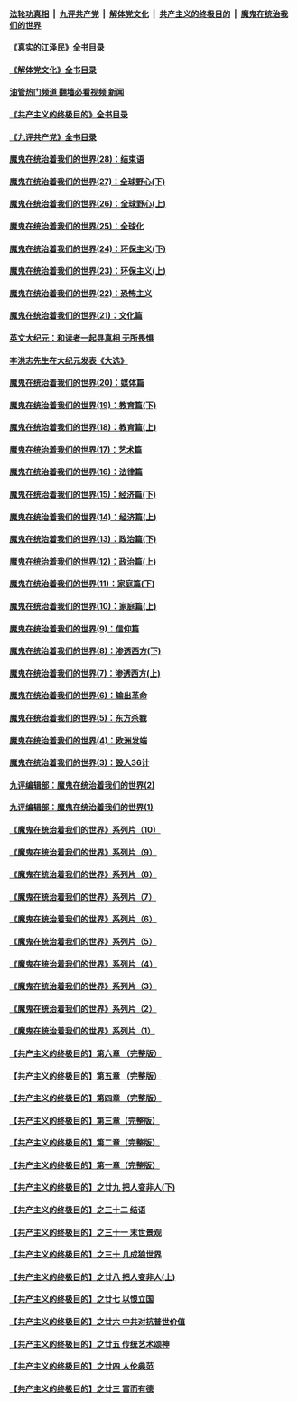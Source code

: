 ####  [法轮功真相](../../../../basic/blob/master/README.md?t=06040631) &nbsp;|&nbsp; [九评共产党](../../../../9ping.md/blob/master/README.md?t=06040631) &nbsp;|&nbsp; [解体党文化](../../../../jtdwh.md/blob/master/README.md?t=06040631)  &nbsp;|&nbsp; [共产主义的终极目的](../../../../gczydzjmd.md/blob/master/README.md?t=06040631) &nbsp;|&nbsp; [魔鬼在统治我们的世界](../../../../mgztzwmdsj.md/blob/master/README.md?t=06040631) 

#### [《真实的江泽民》全书目录](../pages/nsc422/n13721399.md?t=06040631) 

#### [《解体党文化》全书目录](../pages/nsc422/n13721157.md?t=06040631) 

#### [油管热门频道 翻墙必看视频 新闻](http://45.76.130.85:81/youtube.html?06040631)

#### [《共产主义的终极目的》全书目录](../pages/nsc422/n13721048.md?t=06040631) 

#### [《九评共产党》全书目录](../pages/nsc422/n13708085.md?t=06040631) 

#### [魔鬼在统治着我们的世界(28)：结束语](../pages/nsc422/n10936246.md?t=06040631) 

#### [魔鬼在统治着我们的世界(27)：全球野心(下)](../pages/nsc422/n10928319.md?t=06040631) 

#### [魔鬼在统治着我们的世界(26)：全球野心(上)](../pages/nsc422/n10900318.md?t=06040631) 

#### [魔鬼在统治着我们的世界(25)：全球化](../pages/nsc422/n10788205.md?t=06040631) 

#### [魔鬼在统治着我们的世界(24)：环保主义(下)](../pages/nsc422/n10695307.md?t=06040631) 

#### [魔鬼在统治着我们的世界(23)：环保主义(上)](../pages/nsc422/n10688613.md?t=06040631) 

#### [魔鬼在统治着我们的世界(22)：恐怖主义](../pages/nsc422/n10614727.md?t=06040631) 

#### [魔鬼在统治着我们的世界(21)：文化篇](../pages/nsc422/n10597706.md?t=06040631) 

#### [英文大纪元：和读者一起寻真相 无所畏惧](../pages/nsc422/n12542027.md?t=06040631) 

#### [李洪志先生在大纪元发表《大选》](../pages/nsc422/n12534746.md?t=06040631) 

#### [魔鬼在统治着我们的世界(20)：媒体篇](../pages/nsc422/n10586579.md?t=06040631) 

#### [魔鬼在统治着我们的世界(19)：教育篇(下)](../pages/nsc422/n10564808.md?t=06040631) 

#### [魔鬼在统治着我们的世界(18)：教育篇(上)](../pages/nsc422/n10526970.md?t=06040631) 

#### [魔鬼在统治着我们的世界(17)：艺术篇](../pages/nsc422/n10499093.md?t=06040631) 

#### [魔鬼在统治着我们的世界(16)：法律篇](../pages/nsc422/n10485969.md?t=06040631) 

#### [魔鬼在统治着我们的世界(15)：经济篇(下)](../pages/nsc422/n10469975.md?t=06040631) 

#### [魔鬼在统治着我们的世界(14)：经济篇(上)](../pages/nsc422/n10457370.md?t=06040631) 

#### [魔鬼在统治着我们的世界(13)：政治篇(下)](../pages/nsc422/n10448270.md?t=06040631) 

#### [魔鬼在统治着我们的世界(12)：政治篇(上)](../pages/nsc422/n10444576.md?t=06040631) 

#### [魔鬼在统治着我们的世界(11)：家庭篇(下)](../pages/nsc422/n10440961.md?t=06040631) 

#### [魔鬼在统治着我们的世界(10)：家庭篇(上)](../pages/nsc422/n10435448.md?t=06040631) 

#### [魔鬼在统治着我们的世界(9)：信仰篇](../pages/nsc422/n10432159.md?t=06040631) 

#### [魔鬼在统治着我们的世界(8)：渗透西方(下)](../pages/nsc422/n10429603.md?t=06040631) 

#### [魔鬼在统治着我们的世界(7)：渗透西方(上)](../pages/nsc422/n10426013.md?t=06040631) 

#### [魔鬼在统治着我们的世界(6)：输出革命](../pages/nsc422/n10421536.md?t=06040631) 

#### [魔鬼在统治着我们的世界(5)：东方杀戮](../pages/nsc422/n10417707.md?t=06040631) 

#### [魔鬼在统治着我们的世界(4)：欧洲发端](../pages/nsc422/n10414890.md?t=06040631) 

#### [魔鬼在统治着我们的世界(3)：毁人36计](../pages/nsc422/n10411583.md?t=06040631) 

#### [九评编辑部：魔鬼在统治着我们的世界(2)](../pages/nsc422/n10410036.md?t=06040631) 

#### [九评编辑部：魔鬼在统治着我们的世界(1)](../pages/nsc422/n10406825.md?t=06040631) 

#### [《魔鬼在统治着我们的世界》系列片（10）](../pages/nsc422/n12292670.md?t=06040631) 

#### [《魔鬼在统治着我们的世界》系列片（9）](../pages/nsc422/n12290859.md?t=06040631) 

#### [《魔鬼在统治着我们的世界》系列片（8）](../pages/nsc422/n12287445.md?t=06040631) 

#### [《魔鬼在统治着我们的世界》系列片（7）](../pages/nsc422/n12283425.md?t=06040631) 

#### [《魔鬼在统治着我们的世界》系列片（6）](../pages/nsc422/n12282314.md?t=06040631) 

#### [《魔鬼在统治着我们的世界》系列片（5）](../pages/nsc422/n12281419.md?t=06040631) 

#### [《魔鬼在统治着我们的世界》系列片（4）](../pages/nsc422/n12274024.md?t=06040631) 

#### [《魔鬼在统治着我们的世界》系列片（3）](../pages/nsc422/n12271322.md?t=06040631) 

#### [《魔鬼在统治着我们的世界》系列片（2）](../pages/nsc422/n12269049.md?t=06040631) 

#### [《魔鬼在统治着我们的世界》系列片（1）](../pages/nsc422/n12267575.md?t=06040631) 

#### [【共产主义的终极目的】第六章 （完整版）](../pages/nsc422/n11428913.md?t=06040631) 

#### [【共产主义的终极目的】第五章 （完整版）](../pages/nsc422/n11428912.md?t=06040631) 

#### [【共产主义的终极目的】第四章 （完整版）](../pages/nsc422/n11428907.md?t=06040631) 

#### [【共产主义的终极目的】第三章（完整版）](../pages/nsc422/n11428848.md?t=06040631) 

#### [【共产主义的终极目的】第二章（完整版）](../pages/nsc422/n11428831.md?t=06040631) 

#### [【共产主义的终极目的】第一章（完整版）](../pages/nsc422/n11417651.md?t=06040631) 

#### [【共产主义的终极目的】之廿九 把人变非人(下)](../pages/nsc422/n11344140.md?t=06040631) 

#### [【共产主义的终极目的】之三十二 结语](../pages/nsc422/n11360535.md?t=06040631) 

#### [【共产主义的终极目的】之三十一 末世景观](../pages/nsc422/n11351129.md?t=06040631) 

#### [【共产主义的终极目的】之三十 几成狼世界](../pages/nsc422/n11348280.md?t=06040631) 

#### [【共产主义的终极目的】之廿八 把人变非人(上)](../pages/nsc422/n11340492.md?t=06040631) 

#### [【共产主义的终极目的】之廿七 以恨立国](../pages/nsc422/n11336944.md?t=06040631) 

#### [【共产主义的终极目的】之廿六 中共对抗普世价值](../pages/nsc422/n11324785.md?t=06040631) 

#### [【共产主义的终极目的】之廿五 传统艺术颂神](../pages/nsc422/n11296396.md?t=06040631) 

#### [【共产主义的终极目的】之廿四 人伦典范](../pages/nsc422/n11296397.md?t=06040631) 

#### [【共产主义的终极目的】之廿三 富而有德](../pages/nsc422/n11283598.md?t=06040631) 

<img src='http://gfw-breaker.win/goodnews/indexes/nsc422.md' width='0px' height='0px'/>
